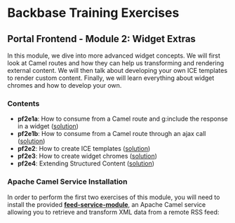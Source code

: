# Backbase Training Exercises

## Portal Frontend - Module 2: Widget Extras

In this module, we dive into more advanced widget concepts. We will first look at Camel routes and how they can help us transforming and rendering external content. We will then talk about developing your own ICE templates to render custom content. Finally, we will learn everything about widget chromes and how to develop your own.

### Contents

 - **pf2e1a**: How to consume from a Camel route and g:include the response in a widget ([solution]())
 - **pf2e1b**: How to consume from a Camel route through an ajax call ([solution](solutions/pf2e1b-feed-reader-widget))
 - **pf2e2**: How to create ICE templates ([solution](solutions/pf2e2-content-widget))
 - **pf2e3**: How to create widget chromes ([solution]())
 - **pf2e4**: Extending Structured Content ([solution](solutions/pf2e4-structured-content))

### Apache Camel Service Installation

In order to perform the first two exercises of this module, you will need to install the provided [**feed-service-module**](./feed-service-module), an Apache Camel service allowing you to retrieve and transform XML data from a remote RSS feed:

